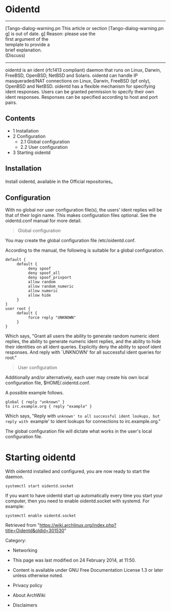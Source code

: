 Oidentd
=======

  ------------------------ ------------------------ ------------------------
  [Tango-dialog-warning.pn This article or section  [Tango-dialog-warning.pn
  g]                       is out of date.          g]
                           Reason: please use the   
                           first argument of the    
                           template to provide a    
                           brief explanation.       
                           (Discuss)                
  ------------------------ ------------------------ ------------------------

oidentd is an ident (rfc1413 compliant) daemon that runs on Linux,
Darwin, FreeBSD, OpenBSD, NetBSD and Solaris. oidentd can handle IP
masqueraded/NAT connections on Linux, Darwin, FreeBSD (ipf only),
OpenBSD and NetBSD. oidentd has a flexible mechanism for specifying
ident responses. Users can be granted permission to specify their own
ident responses. Responses can be specified according to host and port
pairs.

Contents
--------

-   1 Installation
-   2 Configuration
    -   2.1 Global configuration
    -   2.2 User configuration
-   3 Starting oidentd

Installation
------------

Install oidentd, available in the Official repositories。

Configuration
-------------

With no global nor user configuration file(s), the users' ident replies
will be that of their login name. This makes configuration files
optional. See the oidentd.conf manual for more detail.

> Global configuration

You may create the global configuration file /etc/oidentd.conf.

According to the manual, the following is suitable for a global
configuration.

    default {
         default {
              deny spoof
              deny spoof_all
              deny spoof_privport
              allow random
              allow random_numeric
              allow numeric
              allow hide
         }
    }
    user root {
         default {
              force reply "UNKNOWN"
         }
    }

Which says, "Grant all users the ability to generate random numeric
ident replies, the ability to generate numeric ident replies, and the
ability to hide their identities on all ident queries. Explicitly deny
the ability to spoof ident responses. And reply with `UNKNOWN' for all
successful ident queries for root."

> User configuration

Additionally and/or alternatively, each user may create his own local
configuration file, $HOME/.oidentd.conf.

A possible example follows.

    global { reply "unknown" }
    to irc.example.org { reply "example" }

Which says, "Reply with `unknown' to all successful ident lookups, but
reply with `example' to ident lookups for connections to
irc.example.org."

The global configuration file will dictate what works in the user's
local configuration file.

Starting oidentd
================

With oidentd installed and configured, you are now ready to start the
daemon.

    systemctl start oidentd.socket

If you want to have oidentd start up automatically every time you start
your computer, then you need to enable oidentd.socket with systemd. For
example:

    systemctl enable oidentd.socket

Retrieved from
"https://wiki.archlinux.org/index.php?title=Oidentd&oldid=301530"

Category:

-   Networking

-   This page was last modified on 24 February 2014, at 11:50.
-   Content is available under GNU Free Documentation License 1.3 or
    later unless otherwise noted.
-   Privacy policy
-   About ArchWiki
-   Disclaimers
